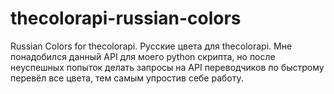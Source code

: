 # thecolorapi-russian-colors
Russian Colors for thecolorapi. Русские цвета для thecolorapi. Мне понадобился данный API для моего python скрипта, но после неуспешных попыток делать запросы на API переводчиков по быстрому перевёл все цвета, тем самым упростив себе работу.
